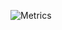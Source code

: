 ![Metrics](https://metrics.lecoq.io/Kshitij-Shresth?template=classic&isocalendar=1&languages=1&lines=1&habits=1&anilist=1&leetcode=1&fortune=1&16personalities=1&activity=1&rss=1&stock=1&gists=1&base=header%2C%20activity%2C%20community%2C%20repositories%2C%20metadata&base.indepth=false&base.hireable=false&base.skip=false&isocalendar=false&isocalendar.duration=half-year&languages=false&languages.limit=8&languages.threshold=0%25&languages.other=true&languages.colors=github&languages.sections=most-used&languages.indepth=false&languages.analysis.timeout=15&languages.analysis.timeout.repositories=7.5&languages.categories=markup%2C%20programming&languages.recent.categories=markup%2C%20programming&languages.recent.load=300&languages.recent.days=14&lines=false&lines.sections=base&lines.repositories.limit=4&lines.history.limit=1&lines.delay=0&habits=false&habits.from=200&habits.days=14&habits.facts=true&habits.charts=false&habits.charts.type=classic&habits.trim=false&habits.languages.limit=8&habits.languages.threshold=0%25&activity=false&activity.limit=5&activity.load=300&activity.days=14&activity.visibility=all&activity.timestamps=false&activity.filter=all&gists=false&anilist=false&anilist.user=.user.login&anilist.medias=anime%2C%20manga&anilist.sections=favorites&anilist.limit=2&anilist.limit.characters=22&anilist.shuffle=true&rss=false&rss.limit=4&leetcode=false&leetcode.user=.user.login&leetcode.sections=solved&leetcode.limit.skills=10&leetcode.limit.recent=2&16personalities=false&16personalities.sections=personality&16personalities.scores=true&fortune=false&stock=false&stock.symbol=NVIDIA&stock.duration=1d&stock.interval=5m&config.timezone=United%20Kingdom&config.octicon=true&config.padding=0%2C%208%20%2B%209%25)
